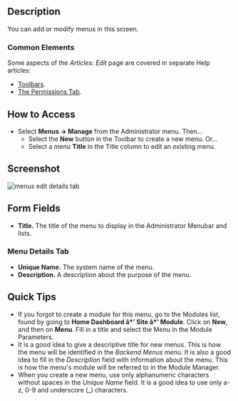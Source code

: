 <!-- Filename: Help4.x:Menus:_Edit / Display title: Menus: Edit -->

## Description

You can add or modify menus in this screen.

### Common Elements

Some aspects of the *Articles: Edit* page are covered in separate Help
articles:

* [Toolbars](jdocmanual?article=help/common-elements/toolbars "").
* [The Permissions Tab](jdocmanual?article=help/common-elements/edit-permissions "").

## How to Access

- Select **Menus → Manage** from the Administrator menu. Then...
  - Select the **New** button in the Toolbar to create a new menu. Or...
  - Select a menu **Title** in the Title column to edit an existing
    menu.

## Screenshot

![menus edit details tab](../../../en/images/menus/menus-edit-menu-details-tab.png)

## Form Fields

- **Title.** The title of the menu to display in the Administrator
  Menubar and lists.

### Menu Details Tab

- **Unique Name.** The system name of the menu.
- **Description.** A description about the purpose of the menu.

## Quick Tips

- If you forgot to create a module for this menu, go to the Modules list,
  found by going to **Home Dashboard â†’ Site â†’ Module**. Click on
  **New**, and then on **Menu**. Fill in a title and select the Menu in
  the Module Parameters.
- It is a good idea to give a descriptive title for new menus. This is
  how the menu will be identified in the *Backend Menus menu*. It is
  also a good idea to fill in the *Description* field with information
  about the menu. This is how the menu's module will be referred to in
  the Module Manager.
- When you create a new menu, use only alphanumeric characters without
  spaces in the *Unique Name* field. It is a good idea to use only a-z,
  0-9 and underscore (\_) characters.

